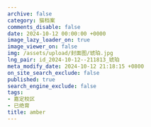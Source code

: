 ```yaml
---
archive: false
category: 猫档案
comments_disable: false
date: 2024-10-12 00:00:00 +0000
image_lazy_loader_on: true
image_viewer_on: false
img: /assets/upload/封面图/琥珀.jpg
lng_pair: id_2024-10-12--211813_琥珀
meta_modify_date: 2024-10-12 21:18:15 +0800
on_site_search_exclude: false
published: true
search_engine_exclude: false
tags:
- 嘉定校区
- 已绝育
title: amber
---
```

